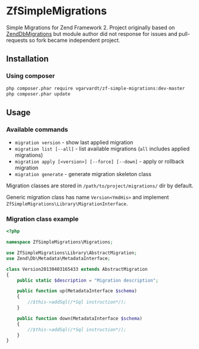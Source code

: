 # ZfSimpleMigrations

Simple Migrations for Zend Framework 2. Project originally based on [ZendDbMigrations](https://github.com/vadim-knyzev/ZendDbMigrations) but module author did not response for issues and pull-requests so fork became independent project.

## Installation

### Using composer

```bash
php composer.phar require vgarvardt/zf-simple-migrations:dev-master
php composer.phar update
```

## Usage

### Available commands

* `migration version` - show last applied migration
* `migration list [--all]` - list available migrations (`all` includes applied migrations)
* `migration apply [<version>] [--force] [--down]` - apply or rollback migration
* `migration generate` - generate migration skeleton class

Migration classes are stored in `/path/to/project/migrations/` dir by default.

Generic migration class has name `Version<YmdHis>` and implement `ZfSimpleMigrations\Library\MigrationInterface`.

### Migration class example

``` php
<?php

namespace ZfSimpleMigrations\Migrations;

use ZfSimpleMigrations\Library\AbstractMigration;
use Zend\Db\Metadata\MetadataInterface;

class Version20130403165433 extends AbstractMigration
{
    public static $description = "Migration description";

    public function up(MetadataInterface $schema)
    {
        //$this->addSql(/*Sql instruction*/);
    }

    public function down(MetadataInterface $schema)
    {
        //$this->addSql(/*Sql instruction*/);
    }
}
```
